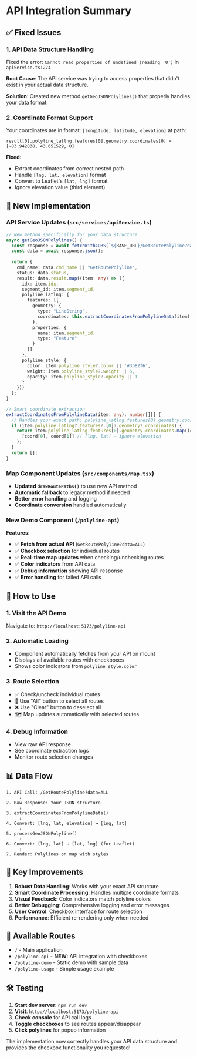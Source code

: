 # API Integration Summary

## ✅ Fixed Issues

### 1. **API Data Structure Handling**
Fixed the error: `Cannot read properties of undefined (reading '0')` in `apiService.ts:274`

**Root Cause**: The API service was trying to access properties that didn't exist in your actual data structure.

**Solution**: Created new method `getGeoJSONPolylines()` that properly handles your data format.

### 2. **Coordinate Format Support**
Your coordinates are in format: `[longitude, latitude, elevation]` at path:
```
result[0].polyline_latlng.features[0].geometry.coordinates[0] = [-83.942838, 43.651529, 0]
```

**Fixed**: 
- Extract coordinates from correct nested path
- Handle `[lng, lat, elevation]` format  
- Convert to Leaflet's `[lat, lng]` format
- Ignore elevation value (third element)

## 🚀 New Implementation

### API Service Updates (`src/services/apiService.ts`)

```typescript
// New method specifically for your data structure
async getGeoJSONPolylines() {
  const response = await fetchWithCORS(`${BASE_URL}/GetRoutePolyline?data=ALL`);
  const data = await response.json();
  
  return {
    cmd_name: data.cmd_name || "GetRoutePolyline",
    status: data.status,
    result: data.result.map((item: any) => ({
      idx: item.idx,
      segment_id: item.segment_id,
      polyline_latlng: {
        features: [{
          geometry: {
            type: "LineString",
            coordinates: this.extractCoordinatesFromPolylineData(item)
          },
          properties: {
            name: item.segment_id,
            type: "Feature"
          }
        }]
      },
      polyline_style: {
        color: item.polyline_style?.color || '#3b82f6',
        weight: item.polyline_style?.weight || 5,
        opacity: item.polyline_style?.opacity || 1
      }
    }))
  };
}

// Smart coordinate extraction
extractCoordinatesFromPolylineData(item: any): number[][] {
  // Handles your exact path: polyline_latlng.features[0].geometry.coordinates
  if (item.polyline_latlng?.features?.[0]?.geometry?.coordinates) {
    return item.polyline_latlng.features[0].geometry.coordinates.map((coord: any) => 
      [coord[0], coord[1]] // [lng, lat] - ignore elevation
    );
  }
  return [];
}
```

### Map Component Updates (`src/components/Map.tsx`)

- **Updated `drawRoutePaths()`** to use new API method
- **Automatic fallback** to legacy method if needed
- **Better error handling** and logging
- **Coordinate conversion** handled automatically

### New Demo Component (`/polyline-api`)

**Features**:
- ✅ **Fetch from actual API** (`GetRoutePolyline?data=ALL`)
- ✅ **Checkbox selection** for individual routes
- ✅ **Real-time map updates** when checking/unchecking routes
- ✅ **Color indicators** from API data
- ✅ **Debug information** showing API response
- ✅ **Error handling** for failed API calls

## 🔧 How to Use

### 1. **Visit the API Demo**
Navigate to: `http://localhost:5173/polyline-api`

### 2. **Automatic Loading**
- Component automatically fetches from your API on mount
- Displays all available routes with checkboxes
- Shows color indicators from `polyline_style.color`

### 3. **Route Selection**
- ✅ Check/uncheck individual routes
- 🔄 Use "All" button to select all routes
- ❌ Use "Clear" button to deselect all
- 🗺️ Map updates automatically with selected routes

### 4. **Debug Information**
- View raw API response 
- See coordinate extraction logs
- Monitor route selection changes

## 📊 Data Flow

```
1. API Call: /GetRoutePolyline?data=ALL
     ↓
2. Raw Response: Your JSON structure
     ↓  
3. extractCoordinatesFromPolylineData()
     ↓
4. Convert: [lng, lat, elevation] → [lng, lat]
     ↓
5. processGeoJSONPolyline()
     ↓  
6. Convert: [lng, lat] → [lat, lng] (for Leaflet)
     ↓
7. Render: Polylines on map with styles
```

## 🎯 Key Improvements

1. **Robust Data Handling**: Works with your exact API structure
2. **Smart Coordinate Processing**: Handles multiple coordinate formats
3. **Visual Feedback**: Color indicators match polyline colors
4. **Better Debugging**: Comprehensive logging and error messages
5. **User Control**: Checkbox interface for route selection
6. **Performance**: Efficient re-rendering only when needed

## 🔗 Available Routes

- `/` - Main application
- `/polyline-api` - **NEW**: API integration with checkboxes
- `/polyline-demo` - Static demo with sample data
- `/polyline-usage` - Simple usage example

## 🛠️ Testing

1. **Start dev server**: `npm run dev`
2. **Visit**: `http://localhost:5173/polyline-api`
3. **Check console** for API call logs
4. **Toggle checkboxes** to see routes appear/disappear
5. **Click polylines** for popup information

The implementation now correctly handles your API data structure and provides the checkbox functionality you requested!